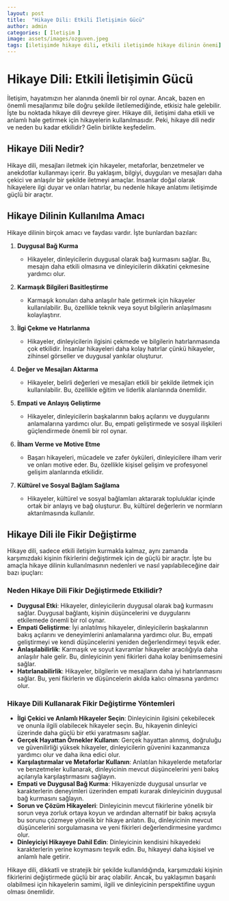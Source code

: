 ```yaml
---
layout: post
title:  "Hikaye Dili: Etkili İletişimin Gücü"
author: admin
categories: [ İletişim ]
image: assets/images/ozguven.jpeg
tags: [iletişimde hikaye dili, etkili iletişimde hikaye dilinin önemi]
---
```


# Hikaye Dili: Etkili İletişimin Gücü

İletişim, hayatımızın her alanında önemli bir rol oynar. Ancak, bazen en önemli mesajlarımız bile doğru şekilde iletilemediğinde, etkisiz hale gelebilir. İşte bu noktada hikaye dili devreye girer. Hikaye dili, iletişimi daha etkili ve anlamlı hale getirmek için hikayelerin kullanılmasıdır. Peki, hikaye dili nedir ve neden bu kadar etkilidir? Gelin birlikte keşfedelim.

## Hikaye Dili Nedir?

Hikaye dili, mesajları iletmek için hikayeler, metaforlar, benzetmeler ve anekdotlar kullanmayı içerir. Bu yaklaşım, bilgiyi, duyguları ve mesajları daha çekici ve anlaşılır bir şekilde iletmeyi amaçlar. İnsanlar doğal olarak hikayelere ilgi duyar ve onları hatırlar, bu nedenle hikaye anlatımı iletişimde güçlü bir araçtır.

## Hikaye Dilinin Kullanılma Amacı

Hikaye dilinin birçok amacı ve faydası vardır. İşte bunlardan bazıları:

1. **Duygusal Bağ Kurma**
   - Hikayeler, dinleyicilerin duygusal olarak bağ kurmasını sağlar. Bu, mesajın daha etkili olmasına ve dinleyicilerin dikkatini çekmesine yardımcı olur.

2. **Karmaşık Bilgileri Basitleştirme**
   - Karmaşık konuları daha anlaşılır hale getirmek için hikayeler kullanılabilir. Bu, özellikle teknik veya soyut bilgilerin anlaşılmasını kolaylaştırır.

3. **İlgi Çekme ve Hatırlanma**
   - Hikayeler, dinleyicilerin ilgisini çekmede ve bilgilerin hatırlanmasında çok etkilidir. İnsanlar hikayeleri daha kolay hatırlar çünkü hikayeler, zihinsel görseller ve duygusal yankılar oluşturur.

4. **Değer ve Mesajları Aktarma**
   - Hikayeler, belirli değerleri ve mesajları etkili bir şekilde iletmek için kullanılabilir. Bu, özellikle eğitim ve liderlik alanlarında önemlidir.

5. **Empati ve Anlayış Geliştirme**
   - Hikayeler, dinleyicilerin başkalarının bakış açılarını ve duygularını anlamalarına yardımcı olur. Bu, empati geliştirmede ve sosyal ilişkileri güçlendirmede önemli bir rol oynar.

6. **İlham Verme ve Motive Etme**
   - Başarı hikayeleri, mücadele ve zafer öyküleri, dinleyicilere ilham verir ve onları motive eder. Bu, özellikle kişisel gelişim ve profesyonel gelişim alanlarında etkilidir.

7. **Kültürel ve Sosyal Bağlam Sağlama**
   - Hikayeler, kültürel ve sosyal bağlamları aktararak topluluklar içinde ortak bir anlayış ve bağ oluşturur. Bu, kültürel değerlerin ve normların aktarılmasında kullanılır.

## Hikaye Dili ile Fikir Değiştirme

Hikaye dili, sadece etkili iletişim kurmakla kalmaz, aynı zamanda karşımızdaki kişinin fikirlerini değiştirmek için de güçlü bir araçtır. İşte bu amaçla hikaye dilinin kullanılmasının nedenleri ve nasıl yapılabileceğine dair bazı ipuçları:

### Neden Hikaye Dili Fikir Değiştirmede Etkilidir?

- **Duygusal Etki**: Hikayeler, dinleyicilerin duygusal olarak bağ kurmasını sağlar. Duygusal bağlantı, kişinin düşüncelerini ve duygularını etkilemede önemli bir rol oynar.
- **Empati Geliştirme**: İyi anlatılmış hikayeler, dinleyicilerin başkalarının bakış açılarını ve deneyimlerini anlamalarına yardımcı olur. Bu, empati geliştirmeyi ve kendi düşüncelerini yeniden değerlendirmeyi teşvik eder.
- **Anlaşılabilirlik**: Karmaşık ve soyut kavramlar hikayeler aracılığıyla daha anlaşılır hale gelir. Bu, dinleyicinin yeni fikirleri daha kolay benimsemesini sağlar.
- **Hatırlanabilirlik**: Hikayeler, bilgilerin ve mesajların daha iyi hatırlanmasını sağlar. Bu, yeni fikirlerin ve düşüncelerin akılda kalıcı olmasına yardımcı olur.

### Hikaye Dili Kullanarak Fikir Değiştirme Yöntemleri

- **İlgi Çekici ve Anlamlı Hikayeler Seçin**: Dinleyicinin ilgisini çekebilecek ve onunla ilgili olabilecek hikayeler seçin. Bu, hikayenin dinleyici üzerinde daha güçlü bir etki yaratmasını sağlar.
- **Gerçek Hayattan Örnekler Kullanın**: Gerçek hayattan alınmış, doğruluğu ve güvenilirliği yüksek hikayeler, dinleyicilerin güvenini kazanmanıza yardımcı olur ve daha ikna edici olur.
- **Karşılaştırmalar ve Metaforlar Kullanın**: Anlatılan hikayelerde metaforlar ve benzetmeler kullanarak, dinleyicinin mevcut düşüncelerini yeni bakış açılarıyla karşılaştırmasını sağlayın.
- **Empati ve Duygusal Bağ Kurma**: Hikayenizde duygusal unsurlar ve karakterlerin deneyimleri üzerinden empati kurarak dinleyicinin duygusal bağ kurmasını sağlayın.
- **Sorun ve Çözüm Hikayeleri**: Dinleyicinin mevcut fikirlerine yönelik bir sorun veya zorluk ortaya koyun ve ardından alternatif bir bakış açısıyla bu sorunu çözmeye yönelik bir hikaye anlatın. Bu, dinleyicinin mevcut düşüncelerini sorgulamasına ve yeni fikirleri değerlendirmesine yardımcı olur.
- **Dinleyiciyi Hikayeye Dahil Edin**: Dinleyicinin kendisini hikayedeki karakterlerin yerine koymasını teşvik edin. Bu, hikayeyi daha kişisel ve anlamlı hale getirir.

Hikaye dili, dikkatli ve stratejik bir şekilde kullanıldığında, karşımızdaki kişinin fikirlerini değiştirmede güçlü bir araç olabilir. Ancak, bu yaklaşımın başarılı olabilmesi için hikayelerin samimi, ilgili ve dinleyicinin perspektifine uygun olması önemlidir.
